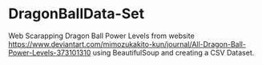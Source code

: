 # DragonBallData-Set
Web Scarapping Dragon Ball Power Levels from website https://www.deviantart.com/mimozukakito-kun/journal/All-Dragon-Ball-Power-Levels-373101310 using BeautifulSoup and creating a CSV Dataset.
